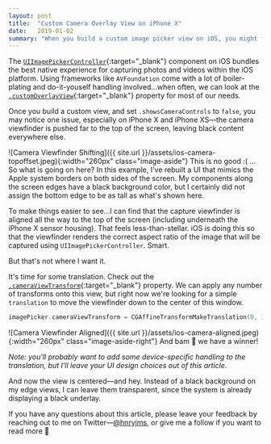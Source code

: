 ```yaml
---
layout: post
title:  "Custom Camera Overlay View on iPhone X"
date:   2019-01-02
summary: "When you build a custom image picker view on iOS, you might find black content below a scaled viewfinder."
---
```

The [`UIImagePickerController`][pickervc]{:target="_blank"} component on iOS bundles the best native experience for
capturing photos and videos within the iOS platform. Using frameworks like `AVFoundation` come with a lot of
boiler-plating and do-it-youself handling involved...when often, we can look at the
[`.customOverlayView`][pickervc-overlay]{:target="_blank"} property for most of our needs.

Once you build a custom view, and set `.showsCameraControls` to `false`, you may notice one issue, especially on iPhone
X and iPhone XS—the camera viewfinder is pushed far to the top of the screen, leaving black content everywhere else.

![Camera Viewfinder Shifting]({{ site.url }}/assets/ios-camera-topoffset.jpeg){:width="260px" class="image-aside"}
This is no good :( ... So what is going on here? In this example, I've rebuilt a UI that mimics the Apple system borders
on both sides of the screen. My components along the screen edges have a black background color, but I certainly did not
assign the bottom edge to be as tall as what's shown here.

To make things easier to see...I can find that the capture viewfinder is aligned all the way to the top of the screen
(including underneath the iPhone X sensor housing). That feels less-than-stellar. iOS is doing this so that the
viewfinder renders the correct aspect ratio of the image that will be captured using `UIImagePickerController`. Smart.

But that's not where I want it.

It's time for some translation. Check out the [`.cameraViewTransform`][pickervc-transform]{:target="_blank"} property.
We can apply any number of transforms onto this view, but right now we're looking for a simple `translation` to move the
viewfinder down to the center of this window.

```swift
imagePicker.cameraViewTransform = CGAffineTransformMakeTranslation(0, 120)
```

![Camera Viewfinder Aligned]({{ site.url }}/assets/ios-camera-aligned.jpeg){:width="260px" class="image-aside-right"}
And bam 🧨 we have a winner!

*Note: you'll probably want to add some device-specific handling to the translation, but I'll leave your UI design
choices out of this article*.

And now the view is centered—and hey. Instead of a black background on my edge views, I can leave them transparent, since
the system is already displaying a black underlay.

If you have any questions about this article, please leave your feedback by reaching out to me on
Twitter—[@hnryjms](https://twitter.com/hnryjms "@hnryjms on Twitter"), or give me a follow if you want to read more 💬

[pickervc]: https://developer.apple.com/library/ios/documentation/UIKit/Reference/UIImagePickerController_Class
[pickervc-overlay]: https://developer.apple.com/documentation/uikit/uiimagepickercontroller/1619113-cameraoverlayview
[pickervc-transform]: https://developer.apple.com/documentation/uikit/uiimagepickercontroller/1619142-cameraviewtransform